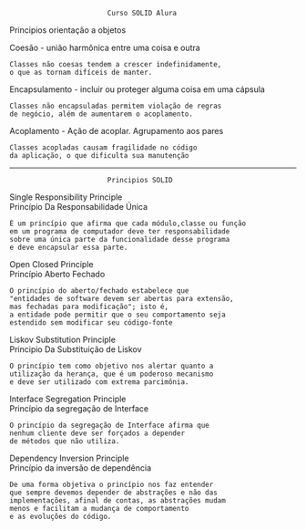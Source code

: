 							Curso SOLID Alura
                                                          
                                                          
                                                          
Principios orientação a objetos

Coesão - união harmônica entre uma coisa e outra

	Classes não coesas tendem a crescer indefinidamente, 
	o que as tornam difíceis de manter.


Encapsulamento - incluir ou proteger alguma coisa em uma cápsula
	
	Classes não encapsuladas permitem violação de regras
	de negócio, além de aumentarem o acoplamento.


Acoplamento - Ação de acoplar. Agrupamento aos pares

	Classes acopladas causam fragilidade no código
	da aplicação, o que dificulta sua manutenção
	
	
----------------------------------------------------------------------------------------------------------------------------

							Principios SOLID
														
														
Single Responsibility Principle
<br>
Princípio Da Responsabilidade Única

	É um princípio que afirma que cada módulo,classe ou função 
	em um programa de computador deve ter responsabilidade 
	sobre uma única parte da funcionalidade desse programa 
	e deve encapsular essa parte.
	
	
	
Open Closed Principle
<br>
Princípio Aberto Fechado


	O princípio do aberto/fechado estabelece que 
	"entidades de software devem ser abertas para extensão, 
	mas fechadas para modificação"; isto é, 
	a entidade pode permitir que o seu comportamento seja 
	estendido sem modificar seu código-fonte
	
	
Liskov Substitution Principle
<br>
Principio Da Substituição de Liskov

	O princípio tem como objetivo nos alertar quanto a 
	utilização da herança, que é um poderoso mecanismo 
	e deve ser utilizado com extrema parcimônia.
	
	
	
	
Interface Segregation Principle
<br>
Princípio da segregação de Interface

	O princípio da segregação de Interface afirma que 
	nenhum cliente deve ser forçados a depender 
	de métodos que não utiliza.
	
	
	
Dependency Inversion Principle
<br>
Princípio da inversão de dependência

	De uma forma objetiva o princípio nos faz entender 
	que sempre devemos depender de abstrações e não das 
	implementações, afinal de contas, as abstrações mudam 
	menos e facilitam a mudança de comportamento 
	e as evoluções do código.



